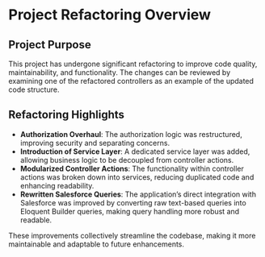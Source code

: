 # Project Refactoring Overview

## Project Purpose

This project has undergone significant refactoring to improve code quality, maintainability, and functionality. The changes can be reviewed by examining one of the refactored controllers as an example of the updated code structure.

## Refactoring Highlights

- **Authorization Overhaul**: The authorization logic was restructured, improving security and separating concerns.
- **Introduction of Service Layer**: A dedicated service layer was added, allowing business logic to be decoupled from controller actions.
- **Modularized Controller Actions**: The functionality within controller actions was broken down into services, reducing duplicated code and enhancing readability.
- **Rewritten Salesforce Queries**: The application’s direct integration with Salesforce was improved by converting raw text-based queries into Eloquent Builder queries, making query handling more robust and readable.

These improvements collectively streamline the codebase, making it more maintainable and adaptable to future enhancements.
